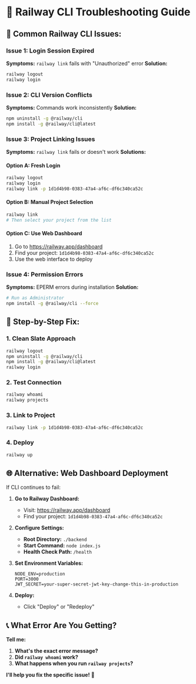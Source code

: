 # 🔧 Railway CLI Troubleshooting Guide

## 🚨 **Common Railway CLI Issues:**

### **Issue 1: Login Session Expired**
**Symptoms:** `railway link` fails with "Unauthorized" error
**Solution:**
```bash
railway logout
railway login
```

### **Issue 2: CLI Version Conflicts**
**Symptoms:** Commands work inconsistently
**Solution:**
```bash
npm uninstall -g @railway/cli
npm install -g @railway/cli@latest
```

### **Issue 3: Project Linking Issues**
**Symptoms:** `railway link` fails or doesn't work
**Solutions:**

#### **Option A: Fresh Login**
```bash
railway logout
railway login
railway link -p 1d1d4b98-0383-47a4-af6c-df6c340ca52c
```

#### **Option B: Manual Project Selection**
```bash
railway link
# Then select your project from the list
```

#### **Option C: Use Web Dashboard**
1. Go to https://railway.app/dashboard
2. Find your project: `1d1d4b98-0383-47a4-af6c-df6c340ca52c`
3. Use the web interface to deploy

### **Issue 4: Permission Errors**
**Symptoms:** EPERM errors during installation
**Solution:**
```bash
# Run as Administrator
npm install -g @railway/cli --force
```

## 🎯 **Step-by-Step Fix:**

### **1. Clean Slate Approach**
```bash
railway logout
npm uninstall -g @railway/cli
npm install -g @railway/cli@latest
railway login
```

### **2. Test Connection**
```bash
railway whoami
railway projects
```

### **3. Link to Project**
```bash
railway link -p 1d1d4b98-0383-47a4-af6c-df6c340ca52c
```

### **4. Deploy**
```bash
railway up
```

## 🌐 **Alternative: Web Dashboard Deployment**

If CLI continues to fail:

1. **Go to Railway Dashboard:**
   - Visit: https://railway.app/dashboard
   - Find your project: `1d1d4b98-0383-47a4-af6c-df6c340ca52c`

2. **Configure Settings:**
   - **Root Directory:** `./backend`
   - **Start Command:** `node index.js`
   - **Health Check Path:** `/health`

3. **Set Environment Variables:**
   ```
   NODE_ENV=production
   PORT=3000
   JWT_SECRET=your-super-secret-jwt-key-change-this-in-production
   ```

4. **Deploy:**
   - Click "Deploy" or "Redeploy"

## 📞 **What Error Are You Getting?**

**Tell me:**
1. **What's the exact error message?**
2. **Did `railway whoami` work?**
3. **What happens when you run `railway projects`?**

**I'll help you fix the specific issue!** 🔧
